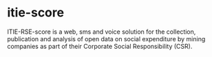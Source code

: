 # itie-score
ITIE-RSE-score is a web, sms and voice solution for the collection, publication and analysis of open data on social expenditure by mining companies as part of their Corporate Social Responsibility (CSR). 
